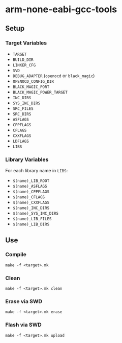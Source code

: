 # arm-none-eabi-gcc-tools
## Setup
### Target Variables
- `TARGET`
- `BUILD_DIR`
- `LINKER_CFG`
- `SVD`
- `DEBUG_ADAPTER` (`openocd` or `black_magic`)
- `OPENOCD_CONFIG_DIR`
- `BLACK_MAGIC_PORT`
- `BLACK_MAGIC_POWER_TARGET`
- `INC_DIRS`
- `SYS_INC_DIRS`
- `SRC_FILES`
- `SRC_DIRS`
- `ASFLAGS`
- `CPPFLAGS`
- `CFLAGS`
- `CXXFLAGS`
- `LDFLAGS`
- `LIBS`

### Library Variables
For each library name in `LIBS`:
- `$(name)_LIB_ROOT`
- `$(name)_ASFLAGS`
- `$(name)_CPPFLAGS`
- `$(name)_CFLAGS`
- `$(name)_CXXFLAGS`
- `$(name)_INC_DIRS`
- `$(name)_SYS_INC_DIRS`
- `$(name)_LIB_FILES`
- `$(name)_LIB_DIRS`

## Use
### Compile
```shell
make -f <target>.mk
```

### Clean
```shell
make -f <target>.mk clean
```

### Erase via SWD
```shell
make -f <target>.mk erase
```

### Flash via SWD
```shell
make -f <target>.mk upload
```
